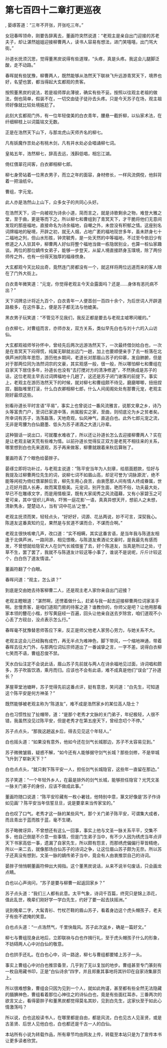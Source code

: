 # 第七百四十二章打更巡夜
,  晏琢答道：“三年不开张，开张吃三年。”
   女冠春晖领命，刚要告辞离去，董画符突然说道：“老观主是亲自出门迎接的苏老夫子，却让湛然姐姐迎接柳曹两人，读书人容易有想法，进门笑嘻嘻，出门骂大街。”
   孙道长抚须沉思，觉得董黑炭说得有些道理，“头疼，真是头疼。我这会儿腿脚泛酸，走不动路。”
   春晖就有些犹豫，柳曹两人，既然能够从浩然天下联袂飞升远游青冥天下，境界也好，名望也罢，都当得起大玄都观的贵客。
   按照董黑炭的说法，若是祖师厚此薄彼，确实有些不妥。按照以往观主老祖的做法，倒也简单，假装不在，一切交由徒子徒孙去头疼。只是今天苏子在场，观主祖师好像就比较处境尴尬了。
   此刻大玄都观门外，有一位年轻俊美的白衣青年，腰悬一截折柳，以仙家术法，在纤细柳枝上以词篇铭文无数。
   正是在浩然天下山下，与那龙虎山天师齐名的柳七。
   凡有妖魔作祟处必有桃木剑，凡有井水处必会唱诵柳七词。
   皇祐五年，浩然柳七，辞高去远，浅斟低唱，相忘江湖。
   倚红偎翠花间客，白衣卿相柳七郎。
   柳七身旁站着一位黑衣男子，而立之年的面容，身材修长，一样风流倜傥，他斜背着一把油纸伞。
   曹组，字元宠。
   此人亦是浩然山上山下，众多女子的共同心头好。
   在浩然天下，词一向被视为诗余小道，简而言之，就是诗歌剩余之物，难登大雅之堂，至于曲，更是等而下之。所以柳七和曹组到了青冥天下，才干脆将他们无意间发现的那座福地，直接命名为诗余福地，自嘲之外，未尝没有积郁之情。这座别名词牌福地的秘境，开辟之初，就无人烟，占地广袤的福地现世多年，虽未跻身七十二福地之列，但山水形胜，钟灵毓秀，是一处天然的中等福地，不过至今依旧少有修道之人入驻其中，柳曹两人好似将整个福地当做一栋隐居别业，也算一桩仙家趣谈。两位的那位嫡传女弟子，能够一步登天，从留人境直接跻身玉璞境，除了两份师传之外，也有一份得天独厚的福缘傍身。
   大玄都观今天比较出奇，竟然连门房都没有一个，就这样将两位远道而来的客人晾在了门外大街上。
   白衣青年微笑道：“元宠，你觉得老观主今天会露面吗？还是……身体有恙托病不出？”
   天下词牌总计将近九百个，白衣青年一人便首创一百四十余个，为后世词人开辟道路极多，在这件事上，便是苏子都无法与他媲美。
   黑衣男子玩笑道：“不管见不见我们，我反正都是要去与老观主嘘寒问暖的。”
   白衣柳七，对曹组而言，亦师亦友，双方关系，类似早先白也与刘十六的入山访仙。
   大玄都观祖师爷孙怀中，曾经先后两次远游浩然天下，一次最终借剑给白也，一次是在青冥天下闷得慌，纯属无聊就出远门一趟，加上也要顺便亲手了去一桩落在北俱芦洲的陈年恩怨，游历他乡期间，老道长对那眉山苏子的仰慕，发自肺腑，但是对于那两位同为浩然词宗的文豪，其实观感一般，很一般，所以哪怕柳七和曹组在自家天下居住多年，孙道长也没有“去打搅对方的清净修道”，不然换成是苏子的话，这位老观主早去过词牌福地十几趟了，这还是苏子闭门谢客的前提下。事实上，老观主在游历浩然天下的时候，就对柳七和曹组颇不待见，磨磨唧唧，扭扭捏捏，胭脂堆里打滚，什么白衣卿相柳七郎，什么人间闺阁处处有那曹元宠，老观主刚好最烦这些。
   别看孙道长平时言语“平易”，事实上也曾说过一番风流雅言，说那文章之乡，诗乃头等富贵门户，至词已家道中落，尚属殷实之家，至曲，则彻底沦为乡之贫者矣。所幸词有苏子，浩荡磊落，天地奇观，仙风神气，直追白也。此外七郎元宠之流，无非是弯腰为白仙磨墨、低头为苏子递酒之大道儿孙辈。
   这种狠话一说出口，可就覆水难收了，所以还让孙道长怎么去迎接柳曹两人？实在是让老观主破天荒有些难为情。以前孙道长觉得反正双方是老死不相往来的关系，哪里想到白也先来道观，苏子再来做客，柳曹就跟着来秋后算账了。
   董画符丢了个眼色给晏胖子。
   晏琢立即将功补过，与老观主说道：“陈平安当年为人刻章，给扇面题款，恰好与我提及过柳曹两位先生的词，说柳七词不如眉山高，却足可誉为‘词脉源流’，绝不能等闲视为倚红偎翠醉后言，柳先生用心良苦，由衷愿那人间有情人终成眷属，世上花好月圆人长寿，故而寓意极美。元宠词，别开生面，艳而不俗，功夫最大处，早已不在雕琢文字，而是用情极深，既有大家闺秀之风流蕴藉，又有小家碧玉之可爱可亲，其中‘促织儿声响，吓煞一庭花影’一语，真真异想天开，想前人之未想，清新隽永，楚楚动人，当有‘词中花丛’之誉。”
   老观主抚须而笑，轻轻点头，“好好好，词源、花丛两说，妙不可言，深契我心。陈道友这番真知灼见，果然是与贫道不谋而合，不谋而合啊。”
   老观主很快咳嗽几声，改口道：“实不相瞒，其实这番言语，是当年我与陈道友相逢于北俱芦洲，一路同游，相见恨晚，与陈道友煮酒论文豪时，是我最先有感而发，不曾想就给隐官大人在剑气长城借鉴了去，好个陈道友，当真是所过之处，寸草不生，罢了罢了，我就不与陈道友计较这等小事了，谁说不是说呢，斤斤计较这个，白白伤了道友情谊。”
   董画符翻了个白眼。
   春晖问道：“观主，怎么讲？”
   到底是交由她去待客柳曹二人，还是观主老人家你亲自出门迎接？
   老观主瞪眼道：“湛然啊，还愣着做什么，赶紧与我一起去迎接柳曹两位词家圣手啊。怠慢贵客，是咱们道观门房的待客之道？谁教你的，你师父是吧？让他用那看家本领的簪花小楷，抄写黄庭经一百遍，回头让他亲自送去岁除宫，咱们道观不小心丢了方砚台，没点表示怎么行。”
   春晖毫不犹豫替恩师答应下来，反正是师父他老人家劳心劳力，与她关系不大。
   老观主这会儿已经胸有成竹，再无半点为难神色，脚下带风，一个缩地神通，带着春晖去往大门外，与那两位词坛宗师道出了一番诚挚之言，一字不差。说得白衣柳七笑而不语，曹组忍俊不禁。
   天水白仙注定不会说此话，眉山苏子先前就与两人在诗余福地见过面，诗词唱和颇多，苏子吹笛饮酒，乘月而归。应该也不会有此语，难不成真是他们“误会”了孙道长？
   茅屋草堂池塘畔，苏子觉得先前这番点评，挺有意思，笑问道：“白先生，可知道这个陈平安是何方神圣？”
   既然能够被老观主称为“陈道友”，难不成是浩然家乡的某位高人隐士？
   白也习惯性扯了扯帽带，道：“是那个老秀才文脉的关门弟子，年纪极轻，人很不错，我虽然没见过陈平安，但是老秀才在第五座天下，曾经念叨个不停。”
   苏子点点头，“那我这趟返乡后，得去见见这个年轻人。”
   白也摇头道：“如果没有意外，他如今还在剑气长城那边，苏子不太容易见到。”
   苏子微微皱眉，疑惑不解，“如今还有人能够据守剑气长城？那些剑修，不是举城飞升到了崭新天下？”
   白也点点头，“就只剩下陈平安一人，担任剑气长城隐官，这些年一直留在那边。”
   苏子笑道：“一个年轻外乡人，在最是排外的剑气长城，能够担任隐官？光凭文圣一脉关门弟子的身份，应该不做成此事。”
   董画符随口说道：“陈平安珍藏有一枚小暑钱，他特别中意，篆文好像是‘苏子作诗如见画’？陈平安当年信誓旦旦，说是要拿来当传家宝的。”
   白也叹了口气。老秀才这一脉的某些风气，那个关门弟子陈平安，可谓集大成者，而且青出于蓝而胜于蓝，毫不生硬。
   苏子略微讶异，不曾想还有这么一回事，事实上他与文圣一脉关系平平，交集不多，他自己倒是不介意一些事情，但是门生弟子当中，有不少人因为绣虎当年点评天下书家高低一事，遗漏了自家先生，所以颇有怨言，而那绣虎偏偏行草皆精绝，所以一来二去，就像那场白仙苏子的诗词之争，让这位眉山苏子颇为无奈。所以苏子还真没有想到，文圣一脉的嫡传弟子当中，竟会有人由衷推崇自己的诗词。
   晏胖子悄悄朝董画符伸出大拇指。这个董黑炭说话，从来不说半句废话，只会画龙点睛。
   白也以心声询问，“苏子是要与柳曹一起返回家乡？”
   苏子点头道：“我们三人都有此意。太平气象，诗词千百篇，终究只是锦上添花，值此乱世，晚辈们刚好学一学白先生，约好了要一起去扶摇洲。”
   说到晚辈二字，大髯青衫、竹杖芒鞋的眉山苏子，看着身边这个虎头帽孩子，老夫子有些不遮掩的笑意。
   白也点头道：“一点浩然气，千里快哉风。苏子此次返乡，确是一篇好文。”
   柳七与曹组现身此地后，立即联袂与白也作揖行礼，至于虎头帽孩子什么的形象，不妨碍两人心中对白仙的敬意。
   白也拱手还礼。在白也心中，词一路途，柳七与曹组都要矮上苏子一头。
   事实上曹组心中对白也推崇备至，几乎到了无以复加的地步。曹组甚至专门篆刻有一枚自用藏书印，正是“白仙诗余”四字，并且郑重其事地将其钤印在自家诗集扉页上。
   所以很难想象，曹组会只因为见到一个人，就如此拘谨，甚至都有些全然无法隐藏的腼腆神色，曹组看着那位心神往之的诗仙白也，竟是有些面红耳赤，三番两次的欲言又止，看得晏胖子和董黑炭都觉得莫名其妙，见到白先生，这家伙至于如此心情激荡吗？
   所以说，白也这般读书人，在哪里都是自由，都是风流，白也见古人见圣贤，或是古圣贤、后世人见他白也，白也都还是千古一人的白仙。
  本站所有小说为转载作品，所有章节均由网友上传，转载至本站只是为了宣传本书让更多读者欣赏。